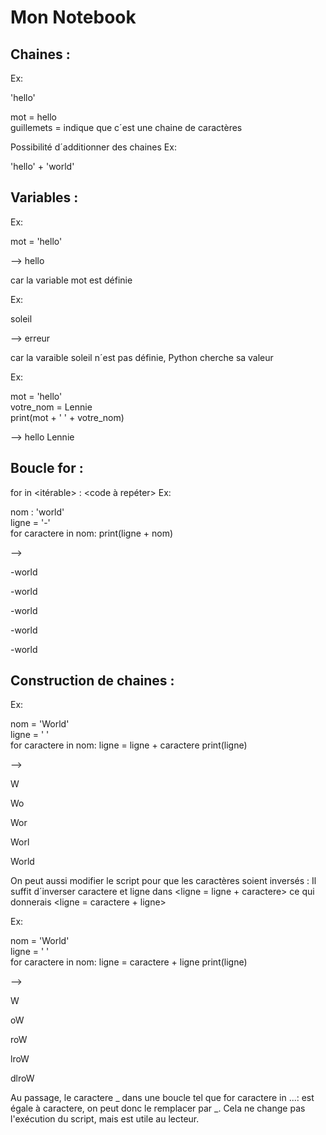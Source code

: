 # Mon Notebook
## Chaines :

Ex: 

'hello'

mot = hello   
guillemets = indique que c´est une chaine de caractères

Possibilité d´additionner des chaines
Ex: 

'hello' + 'world'

## Variables :

Ex: 

mot = 'hello'  

--> 
  hello   
  
  
  car la variable mot est définie
  
  
Ex: 

soleil 

--> 
  erreur   
  
  car la varaible soleil n´est pas définie, Python cherche sa valeur

Ex:

mot = 'hello'  
votre_nom = Lennie  
print(mot + ' ' + votre_nom) 

--> 
  hello Lennie

## Boucle for :

for <variable> in <itérable> : <code à repéter>
Ex: 
  
nom : 'world'   
ligne = '-'  
for caractere in nom: 
   print(ligne + nom)
                                    
  --> 
  
  -world
  
  -world
  
  -world
  
  -world
  
  -world
  
## Construction de chaines :
  
Ex: 
  
nom = 'World'    
ligne = ' '    
for caractere in nom:
    ligne = ligne + caractere
    print(ligne)
  
-->

  W
  
  Wo
  
  Wor
  
  Worl
  
  World
  
On peut aussi modifier le script pour que les caractères soient inversés :
  Il suffit d´inverser caractere et ligne dans <ligne = ligne + caractere> ce qui donnerais <ligne = caractere + ligne>
  
Ex: 
  
nom = 'World'    
ligne = ' '    
for caractere in nom:
    ligne = caractere + ligne
    print(ligne)
  
-->
  
  W
  
  oW
  
  roW
  
  lroW
  
  dlroW

Au passage, le caractere _ dans une boucle tel que for caractere in ...: est égale à caractere, on peut donc le remplacer par _. Cela ne change pas l'exécution du script, mais est utile au lecteur.



